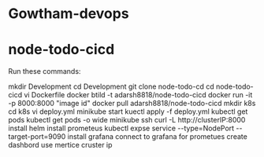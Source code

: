 # Gowtham-devops

# node-todo-cicd

 Run these commands:

 mkdir Development
 cd Development
 git clone node-todo-cd
 cd node-todo-cicd
 vi Dockerfile
 docker btild -t adarsh8818/node-todo-cicd
 docker run -it -p 8000:8000 "image id"
 docker pull  adarsh8818/node-todo-cicd
 mkdir k8s
 cd k8s
 vi deploy.yml
 minikube start
 kuectl apply -f deploy.yml
 kubectl get pods
 kubectl get pods -o wide
 minikube ssh
 curl -L http://clusterIP:8000
 install helm
 install prometeus
 kubectl expse service --type=NodePort --target-port=9090
 install  grafana
connect to grafana for prometues
create dashbord use mertice cruster ip 
